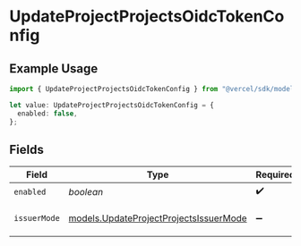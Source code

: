 # UpdateProjectProjectsOidcTokenConfig

## Example Usage

```typescript
import { UpdateProjectProjectsOidcTokenConfig } from "@vercel/sdk/models/updateprojectop.js";

let value: UpdateProjectProjectsOidcTokenConfig = {
  enabled: false,
};
```

## Fields

| Field                                                                                  | Type                                                                                   | Required                                                                               | Description                                                                            |
| -------------------------------------------------------------------------------------- | -------------------------------------------------------------------------------------- | -------------------------------------------------------------------------------------- | -------------------------------------------------------------------------------------- |
| `enabled`                                                                              | *boolean*                                                                              | :heavy_check_mark:                                                                     | N/A                                                                                    |
| `issuerMode`                                                                           | [models.UpdateProjectProjectsIssuerMode](../models/updateprojectprojectsissuermode.md) | :heavy_minus_sign:                                                                     | - team: `https://oidc.vercel.com/[team_slug]` - global: `https://oidc.vercel.com`      |